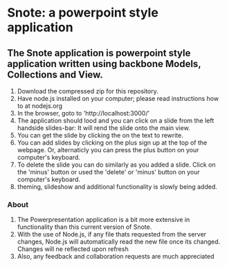 
<h1>Snote: a powerpoint style application</h1>

<h2>The Snote application is powerpoint style application written using backbone Models, Collections and View.</h2>

<p>

<ol>
<li>Download the compressed zip for this repository.</li>
<li>Have node.js installed on your computer; please read instructions how to at nodejs.org</li>
<li>In the browser, goto to 'http://localhost:3000/'</li>
<li>The application should lood and you can click on a slide from the left handside slides-bar: It will rend the slide onto the main view.</li>
<li>You can get the slide by clicking the on the text to rewrite.</li>
<li>You can add slides by clicking on the plus sign up at the top of the webpage. Or, alternaticly you can press the plus button on your computer's keyboard.</li>
<li>To delete the slide you can do similarly as you added a slide. Click on the 'minus' button or used the 'delete' or 'minus' button on your computer's keyboard.</li>
<li>theming, slideshow and additional functionality is slowly being added.</li>
</ol>

<h3>About</h3>
<ol>
<li> The Powerpresentation application is a bit more extensive in functionality than this current version of Snote.</li>
<li>With the use of Node.js, if any file thats requested from the server changes, Node.js will automatically read the new file once its changed. Changes will ne reflected upon refresh</li>
<li>Also, any feedback and collaboration requests are much appreciated</li>
</ol>
</p>